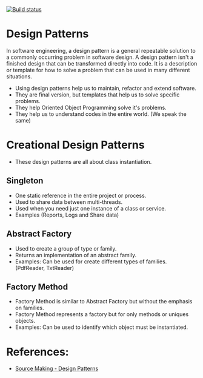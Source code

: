 [![Build status](https://ci.appveyor.com/api/projects/status/sy29el4cxp4ytb8g?svg=true)](https://ci.appveyor.com/project/RafaelBenetti/design-paterns)

# Design Patterns
In software engineering, a design pattern is a general repeatable solution to a commonly occurring problem in software design. A design pattern isn't a finished design that can be transformed directly into code. It is a description or template for how to solve a problem that can be used in many different situations.

 - Using design patterns help us to maintain, refactor and extend software.
 - They are final version, but templates that help us to solve specific problems.
 - They help Oriented Object Programming solve it's problems.
 - They help us to understand codes in the entire world. (We speak the same)

# Creational Design Patterns 
 - These design patterns are all about class instantiation.

## Singleton
 - One static reference in the entire project or process.
 - Used to share data between multi-threads.
 - Used when you need just one instance of a class or service.
 - Examples (Reports, Logs and Share data)

## Abstract Factory
 - Used to create a group of type or family.
 - Returns an implementation of an abstract family.
 - Examples: Can be used for create different types of families. (PdfReader, TxtReader)

## Factory Method
 - Factory Method is similar to Abstract Factory but without the emphasis on families.
 - Factory Method represents a factory but for only methods or uniques objects.
 - Examples: Can be used to identify which object must be instantiated. 

# References:
 - [Source Making - Design Patterns](https://sourcemaking.com/design_patterns) 